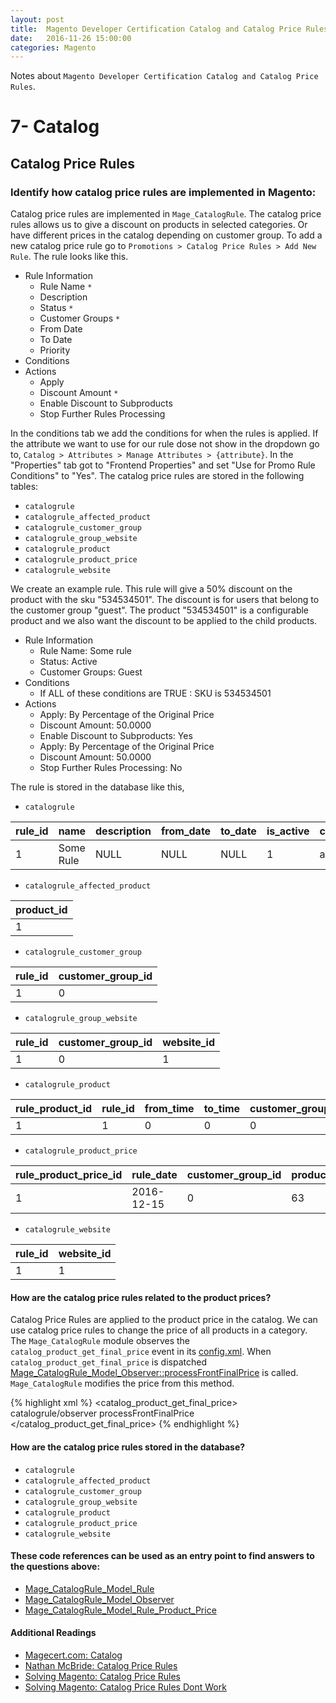 ```yaml
---
layout: post
title:  Magento Developer Certification Catalog and Catalog Price Rules
date:   2016-11-26 15:00:00
categories: Magento
---
```


Notes about `Magento Developer Certification Catalog and Catalog Price Rules`.


7- Catalog
===========

Catalog Price Rules
------------

### Identify how catalog price rules are implemented in Magento:

Catalog price rules are implemented in `Mage_CatalogRule`. The catalog price rules allows us to give a discount on products in selected categories. Or have different prices in the catalog depending on customer group. To add a new catalog price rule go to `Promotions > Catalog Price Rules > Add New Rule`. The rule looks like this.

* Rule Information
	* Rule Name `*`
	* Description
	* Status `*`
	* Customer Groups `*`
	* From Date
	* To Date
	* Priority
* Conditions
* Actions
	* Apply
	* Discount Amount `*`
	* Enable Discount to Subproducts
	* Stop Further Rules Processing

In the conditions tab we add the conditions for when the rules is applied. If the attribute we want to use for our rule dose not show in the dropdown go to, `Catalog > Attributes > Manage Attributes > {attribute}`. In the "Properties" tab got to "Frontend Properties" and set "Use for Promo Rule Conditions" to "Yes". The catalog price rules are stored in the following tables:

* `catalogrule`
* `catalogrule_affected_product`
* `catalogrule_customer_group`
* `catalogrule_group_website`
* `catalogrule_product`
* `catalogrule_product_price`
* `catalogrule_website`


We create an example rule. This rule will give a 50% discount on the product with the sku "534534501". The discount is for users that belong to the customer group "guest". The product "534534501" is a configurable product and we also want the discount to be applied to the child products.

* Rule Information
	* Rule Name: Some rule
	* Status: Active
	* Customer Groups: Guest
* Conditions
	* If ALL  of these conditions are TRUE : SKU  is  534534501
* Actions
	* Apply: By Percentage of the Original Price
	* Discount Amount: 50.0000
	* Enable Discount to Subproducts: Yes
	* Apply: By Percentage of the Original Price
	* Discount Amount: 50.0000
	* Stop Further Rules Processing: No

The rule is stored in the database like this,

* `catalogrule`

| rule_id | name      | description | from_date | to_date | is_active | conditions_serialized | actions_serialized | stop_rules_processing | sort_order  | simple_action | discount_amount | sub_is_enable | sub_simple_action | sub_discount_amount |
|---------|-----------|-------------|-----------|---------|-----------|-----------------------|--------------------|-----------------------|-------------|---------------|-----------------|---------------|-------------------|---------------------|
| 1       | Some Rule | NULL        | NULL      | NULL    | 1         | a:7:{s:4:"type";s:... | a:4:{s:4:"type"... | 0                     | 0           | by_percent    | 50.0000         | 1             | by_percent        | 50.0000             |

* `catalogrule_affected_product`

| product_id |
|------------|
| 1          |

* `catalogrule_customer_group`

| rule_id | customer_group_id |
|---------|-------------------|
| 1       | 0                 |

* `catalogrule_group_website`

| rule_id | customer_group_id | website_id |
|---------|-------------------|------------|
| 1       | 0                 | 1          |

* `catalogrule_product`

| rule_product_id | rule_id | from_time | to_time | customer_group_id | product_id | action_operator | action_amount | action_stop | sort_order | website_id | sub_simple_action | sub_discount_amount |
|-----------------|---------|-----------|---------|-------------------|------------|-----------------|---------------|-------------|------------|------------|-------------------|---------------------|
| 1               | 1       | 0         | 0       | 0                 | 63         | by_percent      | 50.0000       | 0           | 0          | 1          | by_percent        | 50.0000             |

* `catalogrule_product_price`

| rule_product_price_id | rule_date  | customer_group_id | product_id | rule_price | website_id | latest_start_date | earliest_end_date |
|-----------------------|------------|-------------------|------------|------------|------------|-------------------|-------------------|
| 1                     | 2016-12-15 | 0                 | 63         | 500.0000   | 1          | null              |  null             |

* `catalogrule_website`

| rule_id | website_id |
|---------|------------|
| 1       | 1          |

#### How are the catalog price rules related to the product prices?

Catalog Price Rules are applied to the product price in the catalog. We can use catalog price rules to change the price of all products in a category. The `Mage_CatalogRule` module observes the `catalog_product_get_final_price` event in its [config.xml][Mage/CatalogRule/etc/config.xml]. When `catalog_product_get_final_price` is dispatched [Mage_CatalogRule_Model_Observer::processFrontFinalPrice][Mage_CatalogRule_Model_Observer::processFrontFinalPrice] is called. `Mage_CatalogRule` modifies the price from this method.

{% highlight xml %}
<catalog_product_get_final_price>
 <observers>
  <catalogrule>
   <class>catalogrule/observer</class>
   <method>processFrontFinalPrice</method>
  </catalogrule>
 </observers>
</catalog_product_get_final_price>
{% endhighlight %}

#### How are the catalog price rules stored in the database?

* `catalogrule`
* `catalogrule_affected_product`
* `catalogrule_customer_group`
* `catalogrule_group_website`
* `catalogrule_product`
* `catalogrule_product_price`
* `catalogrule_website`

#### These code references can be used as an entry point to find answers to the questions above:

* [Mage_CatalogRule_Model_Rule][Mage_CatalogRule_Model_Rule]
* [Mage_CatalogRule_Model_Observer][Mage_CatalogRule_Model_Observer]
* [Mage_CatalogRule_Model_Rule_Product_Price][Mage_CatalogRule_Model_Rule_Product_Price]

#### Additional Readings

* [Magecert.com: Catalog][magecert.catalog]
* [Nathan McBride: Catalog Price Rules][brideo.product-types]
* [Solving Magento: Catalog Price Rules][divisionlab.catalog-price-rules]
* [Solving Magento: Catalog Price Rules Dont Work][divisionlab.catalog-price-rules-dont-work]



[magecert.catalog]:http://magecert.com/catalog.html
[brideo.product-types]:http://brideo.co.uk/magento-certification-notes/catalog/Catalog-Price-Rules/
[divisionlab.catalog-price-rules]:http://www.divisionlab.com/solvingmagento/magento-catalog-price-rules/
[divisionlab.catalog-price-rules-dont-work]:http://www.divisionlab.com/solvingmagento/quick-tip-magento-catalog-price-rules-dont-work/


[Mage/CatalogRule/etc/config.xml]:https://github.com/AndersWik/Magento-1x/blob/master/app/code/core/Mage/CatalogRule/etc/config.xml
[Mage_CatalogRule_Model_Observer]:https://github.com/AndersWik/Magento-1x/blob/master/app/code/core/Mage/CatalogRule/Model/Observer.php#L144
[Mage_CatalogRule_Model_Observer::processFrontFinalPrice]:https://github.com/AndersWik/Magento-1x/blob/master/app/code/core/Mage/CatalogRule/Model/Observer.php#L144

[Mage_CatalogRule_Model_Rule]:https://github.com/AndersWik/Magento-1x/blob/master/app/code/core/Mage/CatalogRule/Model/Rule.php
[Mage_CatalogRule_Model_Observer]:https://github.com/AndersWik/Magento-1x/blob/master/app/code/core/Mage/CatalogRule/Model/Observer.php
[Mage_CatalogRule_Model_Rule_Product_Price]:https://github.com/AndersWik/Magento-1x/blob/master/app/code/core/Mage/CatalogRule/Model/Rule/Product/Price.php
